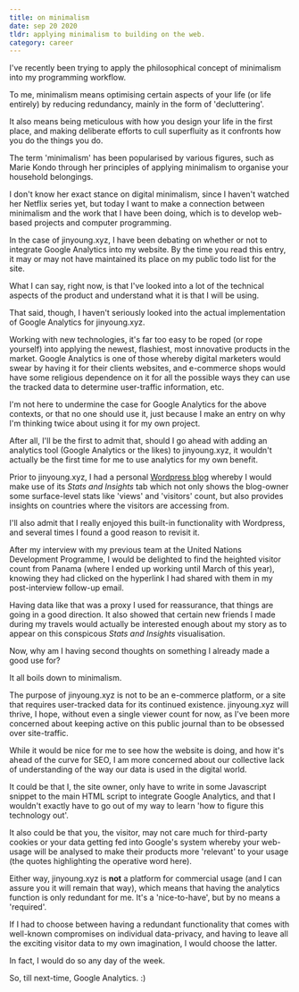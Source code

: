 ```yaml
---
title: on minimalism
date: sep 20 2020
tldr: applying minimalism to building on the web.
category: career
---
```


I've recently been trying to apply the philosophical concept of minimalism into my programming workflow. 

To me, minimalism means optimising certain aspects of your life (or life entirely) by reducing redundancy, mainly in the form of 'decluttering'. 

It also means being meticulous with how you design your life in the first place, and making deliberate efforts to cull superfluity as it confronts how you do the things you do. 

The term 'minimalism' has been popularised by various figures, such as Marie Kondo through her principles of applying minimalism to organise your household belongings.

I don't know her exact stance on digital minimalism, since I haven't watched her Netflix series yet, but today I want to make a connection between minimalism and the work that I have been doing, which is to develop web-based projects and computer programming. 

In the case of jinyoung.xyz, I have been debating on whether or not to integrate Google Analytics into my website. By the time you read this entry, it may or may not have maintained its place on my public todo list for the site.

What I can say, right now, is that I've looked into a lot of the technical aspects of the product and understand what it is that I will be using. 

That said, though, I haven't seriously looked into the actual implementation of Google Analytics for jinyoung.xyz.

Working with new technologies, it's far too easy to be roped (or rope yourself) into applying the newest, flashiest, most innovative products in the market. Google Analytics is one of those whereby digital marketers would swear by having it for their clients websites, and e-commerce shops would have some religious dependence on it for all the possible ways they can use the tracked data to determine user-traffic information, etc. 

I'm not here to undermine the case for Google Analytics for the above contexts, or that no one should use it, just because I make an entry on why I'm thinking twice about using it for my own project. 

After all, I'll be the first to admit that, should I go ahead with adding an analytics tool (Google Analytics or the likes) to jinyoung.xyz, it wouldn't actually be the first time for me to use analytics for my own benefit. 

Prior to jinyoung.xyz, I had a personal [Wordpress blog](https://jinyoungsjourney.wordpress.com/) whereby I would make use of its *Stats and Insights* tab which not only shows the blog-owner some surface-level stats like 'views' and 'visitors' count, but also provides insights on countries where the visitors are accessing from. 

I'll also admit that I really enjoyed this built-in functionality with Wordpress, and several times I found a good reason to revisit it. 

After my interview with my previous team at the United Nations Development Programme, I would be delighted to find the heighted visitor count from Panama (where I ended up working until March of this year), knowing they had clicked on the hyperlink I had shared with them in my post-interview follow-up email. 

Having data like that was a proxy I used for reassurance, that things are going in a good direction. It also showed that certain new friends I made during my travels would actually be interested enough about my story as to appear on this conspicous *Stats and Insights* visualisation. 

Now, why am I having second thoughts on something I already made a good use for? 

It all boils down to minimalism. 

The purpose of jinyoung.xyz is not to be an e-commerce platform, or a site that requires user-tracked data for its continued existence. jinyoung.xyz will thrive, I hope, without even a single viewer count for now, as I've been more concerned about keeping active on this public journal than to be obsessed over site-traffic. 

While it would be nice for me to see how the website is doing, and how it's ahead of the curve for SEO, I am more concerned about our collective lack of understanding of the way our data is used in the digital world. 

It could be that I, the site owner, only have to write in some Javascript snippet to the main HTML script to integrate Google Analytics, and that I wouldn't exactly have to go out of my way to learn 'how to figure this technology out'. 

It also could be that you, the visitor, may not care much for third-party cookies or your data getting fed into Google's system whereby your web-usage will be analysed to make their products more 'relevant' to your usage (the quotes highlighting the operative word here). 

Either way, jinyoung.xyz is **not** a platform for commercial usage (and I can assure you it will remain that way), which means that having the analytics function is only redundant for me. It's a 'nice-to-have', but by no means a 'required'.

If I had to choose between having a redundant functionality that comes with well-known compromises on individual data-privacy, and having to leave all the exciting visitor data to my own imagination, I would choose the latter. 

In fact, I would do so any day of the week. 

So, till next-time, Google Analytics. :) 
